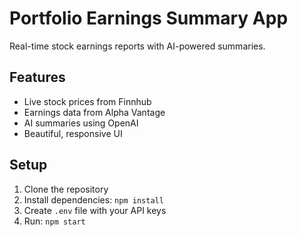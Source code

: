 # Portfolio Earnings Summary App

Real-time stock earnings reports with AI-powered summaries.

## Features
- Live stock prices from Finnhub
- Earnings data from Alpha Vantage
- AI summaries using OpenAI
- Beautiful, responsive UI

## Setup
1. Clone the repository
2. Install dependencies: `npm install`
3. Create `.env` file with your API keys
4. Run: `npm start`
